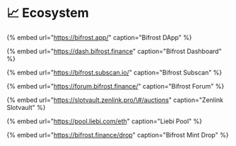 # 📈 Ecosystem

{% embed url="https://bifrost.app/" caption="Bifrost DApp" %}

{% embed url="https://dash.bifrost.finance" caption="Bifrost Dashboard" %}

{% embed url="https://bifrost.subscan.io/" caption="Bifrost Subscan" %}

{% embed url="https://forum.bifrost.finance/" caption="Bifrost Forum" %}

{% embed url="https://slotvault.zenlink.pro/\#/auctions" caption="Zenlink Slotvault" %}

{% embed url="https://pool.liebi.com/eth" caption="Liebi Pool" %}

{% embed url="https://bifrost.finance/drop" caption="Bifrost Mint Drop" %}



